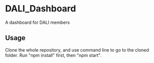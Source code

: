 # DALI_Dashboard
A dashboard for DALI members

## Usage
Clone the whole repository, and use command line to go to the cloned folder. Run "npm install" first, then "npm start".
